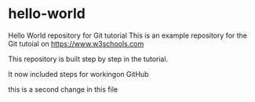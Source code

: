 # hello-world
Hello World repository for Git tutorial
This is an example repository for the Git tutoial on https://www.w3schools.com

This repository is built step by step in the tutorial.

It now included steps for workingon GitHub

this is a second change in this file
